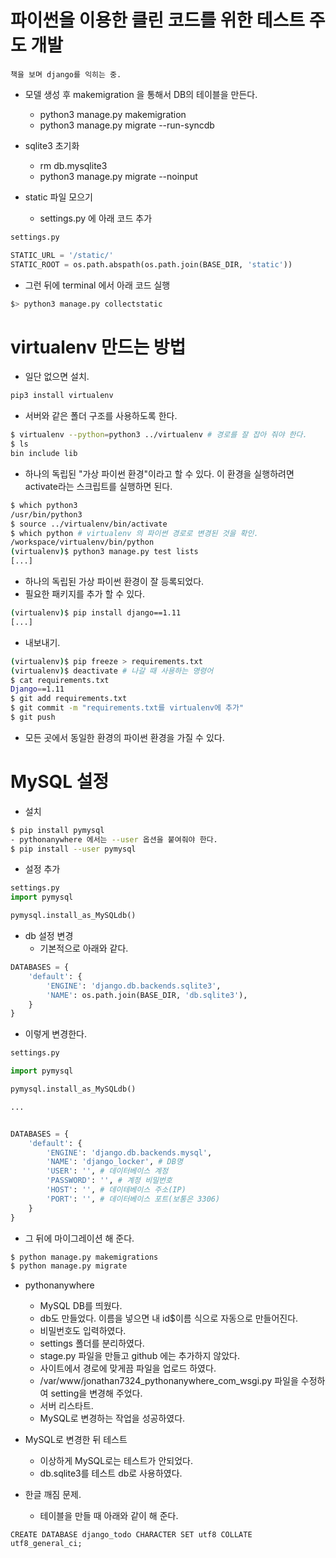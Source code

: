 # 파이썬을 이용한 클린 코드를 위한 테스트 주도 개발
    책을 보며 django를 익히는 중.

- 모델 생성 후 makemigration 을 통해서 DB의 테이블을 만든다.
    - python3 manage.py makemigration
    - python3 manage.py migrate --run-syncdb
    
- sqlite3 초기화
    - rm db.mysqlite3
    - python3 manage.py migrate --noinput
    
- static 파일 모으기
    - settings.py 에 아래 코드 추가
```python
settings.py

STATIC_URL = '/static/'
STATIC_ROOT = os.path.abspath(os.path.join(BASE_DIR, 'static'))
```
- 그런 뒤에 terminal 에서 아래 코드 실행
```bash
$> python3 manage.py collectstatic
```    

# virtualenv 만드는 방법
- 일단 없으면 설치.
```bash
pip3 install virtualenv
```    

- 서버와 같은 폴더 구조를 사용하도록 한다.
```bash
$ virtualenv --python=python3 ../virtualenv # 경로를 잘 잡아 줘야 한다.
$ ls
bin include lib
```

- 하나의 독립된 "가상 파이썬 환경"이라고 할 수 있다. 이 환경을 실행하려면 activate라는 스크립트를 실행하면 된다.

```bash
$ which python3
/usr/bin/python3
$ source ../virtualenv/bin/activate
$ which python # virtualenv 의 파이썬 경로로 변경된 것을 확인.
/workspace/virtualenv/bin/python
(virtualenv)$ python3 manage.py test lists
[...]
```
- 하나의 독립된 가상 파이썬 환경이 잘 등록되었다.
- 필요한 패키지를 추가 할 수 있다.
```bash
(virtualenv)$ pip install django==1.11
[...] 
```
- 내보내기.
```bash
(virtualenv)$ pip freeze > requirements.txt
(virtualenv)$ deactivate # 나갈 때 사용하는 명령어
$ cat requirements.txt
Django==1.11
$ git add requirements.txt
$ git commit -m "requirements.txt를 virtualenv에 추가"
$ git push
```
- 모든 곳에서 동일한 환경의 파이썬 환경을 가질 수 있다.

# MySQL 설정

- 설치
```bash
$ pip install pymysql
- pythonanywhere 에서는 --user 옵션을 붙여줘야 한다.
$ pip install --user pymysql
```

- 설정 추가
```python
settings.py
import pymysql

pymysql.install_as_MySQLdb()
```

- db 설정 변경
   - 기본적으로 아래와 같다.
```python
DATABASES = {
    'default': {
        'ENGINE': 'django.db.backends.sqlite3',
        'NAME': os.path.join(BASE_DIR, 'db.sqlite3'),
    }
}
```
- 이렇게 변경한다.
```python
settings.py

import pymysql

pymysql.install_as_MySQLdb()

...


DATABASES = {
    'default': {
        'ENGINE': 'django.db.backends.mysql',
        'NAME': 'django_locker', # DB명
        'USER': '', # 데이터베이스 계정
        'PASSWORD': '', # 계정 비밀번호
        'HOST': '', # 데이테베이스 주소(IP)
        'PORT': '', # 데이터베이스 포트(보통은 3306)
    }
}
```

- 그 뒤에 마이그레이션 해 준다.
```bash
$ python manage.py makemigrations
$ python manage.py migrate
```

- pythonanywhere
   - MySQL DB를 띄웠다.
   - db도 만들었다. 이름을 넣으면 내 id$이름 식으로 자동으로 만들어진다.
   - 비밀번호도 입력하였다.
   - settings 폴더를 분리하였다.
   - stage.py 파일을 만들고 github 에는 추가하지 않았다.
   - 사이트에서 경로에 맞게끔 파일을 업로드 하였다.
   - /var/www/jonathan7324_pythonanywhere_com_wsgi.py 파일을 수정하여 setting을 변경해 주었다.
   - 서버 리스타트.
   - MySQL로 변경하는 작업을 성공하였다.
   
- MySQL로 변경한 뒤 테스트
   - 이상하게 MySQL로는 테스트가 안되었다.
   - db.sqlite3를 테스트 db로 사용하였다.
   
- 한글 깨짐 문제.
   - 테이블을 만들 때 아래와 같이 해 준다.
   
```mysql
CREATE DATABASE django_todo CHARACTER SET utf8 COLLATE utf8_general_ci;
```